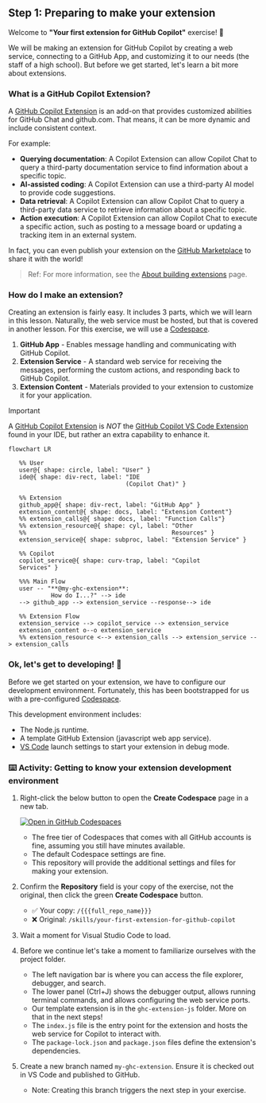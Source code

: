 ## Step 1: Preparing to make your extension

Welcome to **"Your first extension for GitHub Copilot"** exercise! :robot:

We will be making an extension for GitHub Copilot by creating a web service, connecting to a GitHub App, and customizing it to our needs (the staff of a high school). But before we get started, let's learn a bit more about extensions.

### What is a GitHub Copilot Extension?

A [GitHub Copilot Extension](https://github.com/features/copilot/extensions) is an add-on that provides customized abilities for GitHub Chat and github.com. That means, it can be more dynamic and include consistent context.

For example:

- **Querying documentation**: A Copilot Extension can allow Copilot Chat to query a third-party documentation service to find information about a specific topic.
- **AI-assisted coding**: A Copilot Extension can use a third-party AI model to provide code suggestions.
- **Data retrieval**: A Copilot Extension can allow Copilot Chat to query a third-party data service to retrieve information about a specific topic.
- **Action execution**: A Copilot Extension can allow Copilot Chat to execute a specific action, such as posting to a message board or updating a tracking item in an external system.

In fact, you can even publish your extension on the [GitHub Marketplace](https://github.com/marketplace?type=apps&copilot_app=true) to share it with the world!

> Ref: For more information, see the [About building extensions](https://docs.github.com/en/copilot/building-copilot-extensions/about-building-copilot-extensions) page.

### How do I make an extension?

Creating an extension is fairly easy. It includes 3 parts, which we will learn in this lesson.
Naturally, the web service must be hosted, but that is covered in another lesson. For this exercise, we will use a [Codespace](https://github.com/features/codespaces).

1. **GitHub App** - Enables message handling and communicating with GitHub Copilot.
1. **Extension Service** - A standard web service for receiving the messages, performing the custom actions, and responding back to GitHub Copilot.
1. **Extension Content** - Materials provided to your extension to customize it for your application.

> [!IMPORTANT]
> A [GitHub Copilot Extension](https://github.com/features/copilot/extensions) is _NOT_ the [GitHub Copilot VS Code Extension](https://marketplace.visualstudio.com/items?itemName=GitHub.copilot) found in your IDE, but rather an extra capability to enhance it.

```mermaid
flowchart LR

   %% User
   user@{ shape: circle, label: "User" }
   ide@{ shape: div-rect, label: "IDE
                                 (Copilot Chat)" }

   %% Extension
   github_app@{ shape: div-rect, label: "GitHub App" }
   extension_content@{ shape: docs, label: "Extension Content"}
   %% extension_calls@{ shape: docs, label: "Function Calls"}
   %% extension_resource@{ shape: cyl, label: "Other
   %%                                         Resources" }
   extension_service@{ shape: subproc, label: "Extension Service" }

   %% Copilot
   copilot_service@{ shape: curv-trap, label: "Copilot
   Services" }

   %%% Main Flow
   user -- "**@my-ghc-extension**:
            How do I...?" --> ide
   --> github_app --> extension_service --response--> ide

   %% Extension Flow
   extension_service --> copilot_service --> extension_service
   extension_content o--o extension_service
   %% extension_resource <--> extension_calls --> extension_service --> extension_calls
```

### Ok, let's get to developing! :mechanical_arm:

Before we get started on your extension, we have to configure our development environment.
Fortunately, this has been bootstrapped for us with a pre-configured [Codespace](https://github.com/features/codespaces).

This development environment includes:

- The Node.js runtime.
- A template GitHub Extension (javascript web app service).
- [VS Code](https://code.visualstudio.com/) launch settings to start your extension in debug mode.

### :keyboard: Activity: Getting to know your extension development environment

1. Right-click the below button to open the **Create Codespace** page in a new tab.

   [![Open in GitHub Codespaces](https://github.com/codespaces/badge.svg)](https://codespaces.new/{{full_repo_name}}?quickstart=1)

   - The free tier of Codespaces that comes with all GitHub accounts is fine, assuming you still have minutes available.
   - The default Codespace settings are fine.
   - This repository will provide the additional settings and files for making your extension.

1. Confirm the **Repository** field is your copy of the exercise, not the original, then click the green **Create Codespace** button.

   - ✅ Your copy: `/{{{full_repo_name}}}`
   - ❌ Original: `/skills/your-first-extension-for-github-copilot`

1. Wait a moment for Visual Studio Code to load.

1. Before we continue let's take a moment to familiarize ourselves with the project folder.

   - The left navigation bar is where you can access the file explorer, debugger, and search.
   - The lower panel (Ctrl+J) shows the debugger output, allows running terminal commands, and allows configuring the web service ports.
   - Our template extension is in the `ghc-extension-js` folder. More on that in the next steps!
   - The `index.js` file is the entry point for the extension and hosts the web service for Copilot to interact with.
   - The `package-lock.json` and `package.json` files define the extension's dependencies.

1. Create a new branch named `my-ghc-extension`. Ensure it is checked out in VS Code and published to GitHub.

   - Note: Creating this branch triggers the next step in your exercise.
